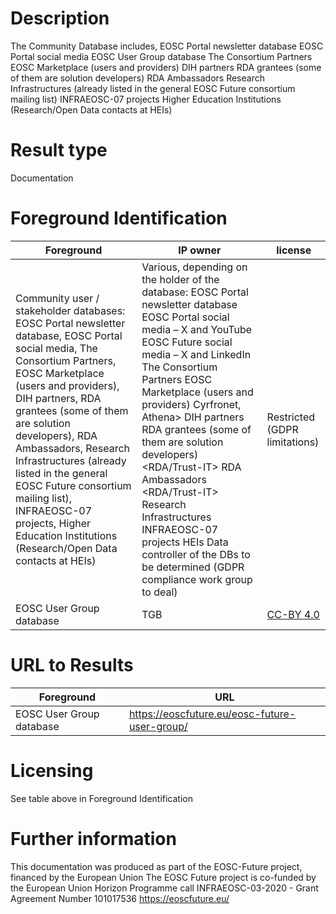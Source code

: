 # Description

The Community Database includes,
EOSC Portal newsletter database
EOSC Portal social media
EOSC User Group database
The Consortium Partners
EOSC Marketplace (users and providers)
DIH partners 
RDA grantees (some of them are solution developers)
RDA Ambassadors
Research Infrastructures (already listed in the general EOSC Future consortium mailing list)
INFRAEOSC-07 projects
Higher Education Institutions (Research/Open Data contacts at HEIs)

# Result type

Documentation

# Foreground Identification

| Foreground | IP owner | license|
|------------|----------|--------|
|Community user / stakeholder databases: EOSC Portal newsletter database, EOSC Portal social media, The Consortium Partners, EOSC Marketplace (users and providers), DIH partners, RDA grantees (some of them are solution developers), RDA Ambassadors, Research Infrastructures (already listed in the general EOSC Future consortium mailing list), INFRAEOSC-07 projects, Higher Education Institutions (Research/Open Data contacts at HEIs)|Various, depending on the holder of the database: EOSC Portal newsletter database <Trust-IT> EOSC Portal social media – X and YouTube <Trust-IT> EOSC Future social media – X and LinkedIn <Arctik> The Consortium Partners <TGB> EOSC Marketplace (users and providers) Cyrfronet, Athena> DIH partners <EGI> RDA grantees (some of them are solution developers) <RDA/Trust-IT> RDA Ambassadors <RDA/Trust-IT> Research Infrastructures <Arctik> INFRAEOSC-07 projects <Arctik> HEIs <Arctik> Data controller of the DBs to be determined (GDPR compliance work group to deal)|Restricted (GDPR limitations)|
|EOSC User Group database |TGB|[CC-BY 4.0](https://creativecommons.org/licenses/by/4.0/deed.en)|


# URL to Results

| Foreground | URL|
|------------|----------|
|EOSC User Group database |https://eoscfuture.eu/eosc-future-user-group/|

# Licensing
See table above in Foreground Identification

# Further information
This documentation was produced as part of the EOSC-Future project, financed by the European Union
The EOSC Future project is co-funded by the European Union Horizon Programme call INFRAEOSC-03-2020 - Grant Agreement Number 101017536
https://eoscfuture.eu/

